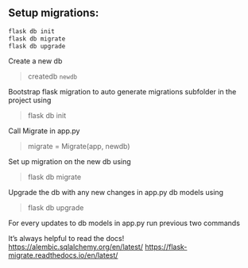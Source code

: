 ## Setup migrations:

```bash
flask db init
flask db migrate
flask db upgrade
```

Create a new db
> createdb ``newdb``

Bootstrap flask migration to auto generate migrations subfolder in the project using 
> flask db init

Call Migrate in app.py 
> migrate = Migrate(app, newdb)

Set up migration on the new db using 
> flask db migrate

Upgrade the db with any new changes in app.py db models using 
> flask db upgrade

For every updates to db models in app.py run previous two commands


It’s always helpful to read the docs!
https://alembic.sqlalchemy.org/en/latest/
https://flask-migrate.readthedocs.io/en/latest/